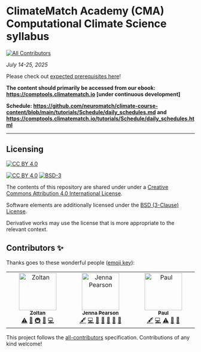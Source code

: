 # ClimateMatch Academy (CMA) Computational Climate Science syllabus
<!-- ALL-CONTRIBUTORS-BADGE:START - Do not remove or modify this section -->
[![All Contributors](https://img.shields.io/badge/all_contributors-3-orange.svg?style=flat-square)](#contributors-)
<!-- ALL-CONTRIBUTORS-BADGE:END -->

*July 14-25, 2025*

Please check out [expected prerequisites here](https://github.com/NeuromatchAcademy/precourse/blob/main/prereqs/ClimateScience.md)!

**The content should primarily be accessed from our ebook: https://comptools.climatematch.io [under continuous development]**

**Schedule: https://github.com/neuromatch/climate-course-content/blob/main/tutorials/Schedule/daily_schedules.md and https://comptools.climatematch.io/tutorials/Schedule/daily_schedules.html**

---

## Licensing

[![CC BY 4.0][cc-by-image]][cc-by]

[![CC BY 4.0][cc-by-shield]][cc-by] [![BSD-3][bsd-3-shield]][bsd-3]

The contents of this repository are shared under under a [Creative Commons Attribution 4.0 International License][cc-by].

Software elements are additionally licensed under the [BSD (3-Clause) License][bsd-3].

Derivative works may use the license that is more appropriate to the relevant context.

[cc-by]: http://creativecommons.org/licenses/by/4.0/
[cc-by-image]: https://i.creativecommons.org/l/by/4.0/88x31.png
[cc-by-shield]: https://img.shields.io/badge/License-CC%20BY%204.0-lightgrey.svg

[bsd-3]: https://opensource.org/licenses/BSD-3-Clause
[bsd-3-shield]: https://camo.githubusercontent.com/9b9ea65d95c9ef878afa1987df65731d47681336/68747470733a2f2f696d672e736869656c64732e696f2f707970692f6c2f736561626f726e2e737667

## Contributors ✨

Thanks goes to these wonderful people ([emoji key](https://allcontributors.org/docs/en/emoji-key)):

<!-- ALL-CONTRIBUTORS-LIST:START - Do not remove or modify this section -->
<!-- prettier-ignore-start -->
<!-- markdownlint-disable -->
<table>
  <tbody>
    <tr>
      <td align="center" valign="top" width="14.28%"><a href="https://github.com/iamzoltan"><img src="https://avatars.githubusercontent.com/u/21369773?v=4?s=100" width="100px;" alt="Zoltan"/><br /><sub><b>Zoltan</b></sub></a><br /><a href="https://github.com/neuromatch/climate-course-content/commits?author=iamzoltan" title="Tests">⚠️</a> <a href="https://github.com/neuromatch/climate-course-content/issues?q=author%3Aiamzoltan" title="Bug reports">🐛</a> <a href="#infra-iamzoltan" title="Infrastructure (Hosting, Build-Tools, etc)">🚇</a> <a href="https://github.com/neuromatch/climate-course-content/pulls?q=is%3Apr+reviewed-by%3Aiamzoltan" title="Reviewed Pull Requests">👀</a> <a href="https://github.com/neuromatch/climate-course-content/commits?author=iamzoltan" title="Code">💻</a></td>
      <td align="center" valign="top" width="14.28%"><a href="https://jlpearso.github.io"><img src="https://avatars.githubusercontent.com/u/32368620?v=4?s=100" width="100px;" alt="Jenna Pearson"/><br /><sub><b>Jenna Pearson</b></sub></a><br /><a href="#content-jlpearso" title="Content">🖋</a> <a href="https://github.com/neuromatch/climate-course-content/commits?author=jlpearso" title="Code">💻</a> <a href="https://github.com/neuromatch/climate-course-content/commits?author=jlpearso" title="Documentation">📖</a> <a href="#data-jlpearso" title="Data">🔣</a> <a href="#research-jlpearso" title="Research">🔬</a> <a href="#projectManagement-jlpearso" title="Project Management">📆</a> <a href="https://github.com/neuromatch/climate-course-content/pulls?q=is%3Apr+reviewed-by%3Ajlpearso" title="Reviewed Pull Requests">👀</a></td>
      <td align="center" valign="top" width="14.28%"><a href="https://github.com/nsea-log"><img src="https://avatars.githubusercontent.com/u/156831322?v=4?s=100" width="100px;" alt="Paul"/><br /><sub><b>Paul</b></sub></a><br /><a href="#content-nsea-log" title="Content">🖋</a> <a href="https://github.com/neuromatch/climate-course-content/commits?author=nsea-log" title="Code">💻</a> <a href="https://github.com/neuromatch/climate-course-content/commits?author=nsea-log" title="Tests">⚠️</a> <a href="https://github.com/neuromatch/climate-course-content/issues?q=author%3Ansea-log" title="Bug reports">🐛</a> <a href="#data-nsea-log" title="Data">🔣</a></td>
    </tr>
  </tbody>
</table>

<!-- markdownlint-restore -->
<!-- prettier-ignore-end -->

<!-- ALL-CONTRIBUTORS-LIST:END -->

This project follows the [all-contributors](https://github.com/all-contributors/all-contributors) specification. Contributions of any kind welcome!
